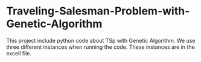 # Traveling-Salesman-Problem-with-Genetic-Algorithm
This project include python code about TSp with Genetic Algorithm.
We use three different instances when running the code. These instances are in the excell file.

